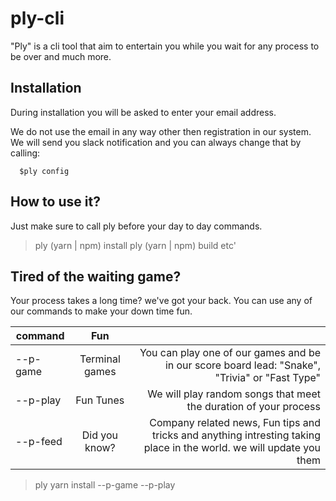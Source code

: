 # ply-cli
"Ply" is a cli tool that aim to entertain you while you wait for any process to be over and much more.

## Installation
During installation you will be asked to enter your email address.

We do not use the email in any way other then registration in our system.
We will send you slack notification and you can always change that by calling:
``` 
  $ply config
```

## How to use it?
Just make sure to call ply before your day to day commands.
> ply (yarn | npm) install
> ply (yarn | npm) build
> etc'

## Tired of the waiting game?
Your process takes a long time? we've got your back.
You can use any of our commands to make your down time fun.

| command        | Fun           |   |
| ------------- |:-------------:| -----:|
| --p-game     | Terminal games |  You can play one of our games and be in our score board lead: "Snake", "Trivia" or "Fast Type" |
| --p-play      | Fun Tunes      |   We will play random songs that meet the duration of your process |
| --p-feed | Did you know?     |    Company related news, Fun tips and tricks and anything intresting taking place in the world. we will update you them |

> ply yarn install --p-game --p-play

